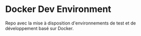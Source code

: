 # Docker Dev Environment
Repo avec la mise à disposition d'environnements de test et de développement basé sur Docker.

